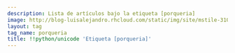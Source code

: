 ```yaml
---
description: Lista de artículos bajo la etiqueta [porqueria]
image: http://blog-luisalejandro.rhcloud.com/static/img/site/mstile-310x310.png
layout: tag
tag_name: porqueria
title: !!python/unicode 'Etiqueta [porqueria]'
---
```


